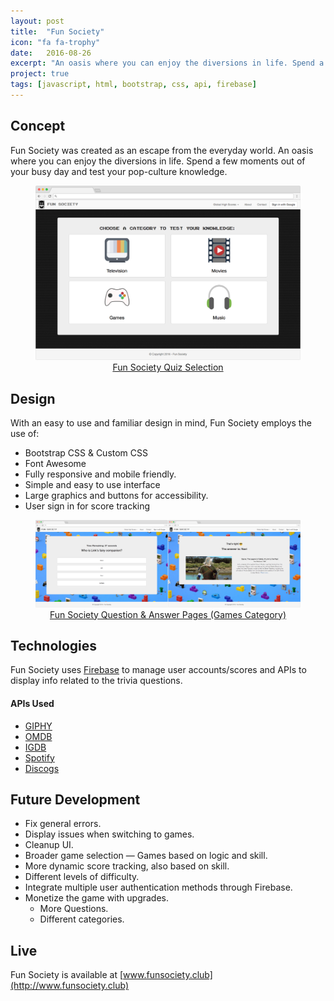 ```yaml
---
layout: post
title:  "Fun Society"
icon: "fa fa-trophy"
date:   2016-08-26
excerpt: "An oasis where you can enjoy the diversions in life. Spend a few moments out of your busy day and test your pop-culture knowledge."
project: true
tags: [javascript, html, bootstrap, css, api, firebase]
---
```

## Concept
Fun Society was created as an escape from the everyday world. An oasis where you can enjoy the diversions in life. Spend a few moments out of your busy day and test your pop-culture knowledge.

<center>
<figure>
	<a href="http://travelaegis.com"><img src="../assets/img/projects/fs1.png"></a>
	<figcaption><a href="http://funsociety.club" title="Travel Aegis Dashboard">Fun Society Quiz Selection</a></figcaption>
</figure>
</center>

## Design
With an easy to use and familiar design in mind, Fun Society employs the use of:

* Bootstrap CSS & Custom CSS
* Font Awesome
* Fully responsive and mobile friendly.
* Simple and easy to use interface
* Large graphics and buttons for accessibility.
* User sign in for score tracking

<center>
<figure>
	<a href="http://travelaegis.com"><img src="../assets/img/projects/fs2.png"></a>
	<figcaption><a href="http://funsociety.club" title="Travel Aegis Dashboard">Fun Society Question & Answer Pages (Games Category)</a></figcaption>
</figure>
</center>

## Technologies
Fun Society uses [Firebase](https://firebase.google.com) to manage user accounts/scores and APIs to display info related to the trivia questions.

#### APIs Used

* [GIPHY](https://api.giphy.com)
* [OMDB](https://www.omdbapi.com)
* [IGDB](https://www.igdb.com/api)
* [Spotify](https://developer.spotify.com/web-api/)
* [Discogs](https://www.discogs.com/developers/)

## Future Development
* Fix general errors.
 * Display issues when switching to games.
 * Cleanup UI.
* Broader game selection — Games based on logic and skill.
* More dynamic score tracking, also based on skill.
* Different levels of difficulty.
* Integrate multiple user authentication methods through Firebase.
* Monetize the game with upgrades.
  * More Questions.
  * Different categories.

## Live

Fun Society is available at [www.funsociety.club](http://www.funsociety.club)
